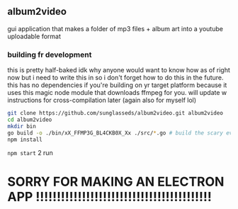 ## album2video

gui application that makes a folder of mp3 files + album art into a youtube uploadable format

### building fr development

this is pretty half-baked idk why anyone would want to know how as of right now but i need to write this in so i don't forget how to do this in the future. this has no dependencies if you're building on yr target platform because it uses this magic node module that downloads ffmpeg for you. will update w instructions for cross-compilation later (again also for myself lol) 
```bash
git clone https://github.com/sunglasseds/album2video.git album2video
cd album2video
mkdir bin
go build -o ./bin/xX_FFMP3G_BL4CKB0X_Xx ./src/*.go # build the scary evil go binary that does all the work
npm install
```
`npm start` 2 run

# SORRY FOR MAKING AN ELECTRON APP !!!!!!!!!!!!!!!!!!!!!!!!!!!!!!!!!!!!!!!!!!
